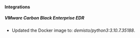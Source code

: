 #### Integrations
##### VMware Carbon Black Enterprise EDR
- Updated the Docker image to: *demisto/python3:3.10.7.35188*.
